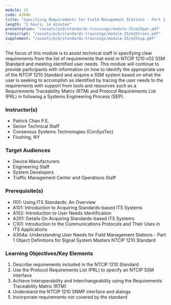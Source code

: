 ```yaml
---
module: 25
code: A304b
title: "Specifying Requirements for Field Management Stations - Part 1. Object Definitions for Signal System Masters (SSM) Based on NTCIP 1210 Standard"
length: "2 hours, 14 minutes"
presentation: "/assets/pcb/standards-trainings/module-25/m25ppt.pdf"
transcript: "/assets/pcb/standards-trainings/module-25/m25trans.pdf"
supplement: "/assets/pcb/standards-trainings/module-25/m25sup.pdf"
---
```

The focus of this module is to assist technical staff in specifying clear requirements from the list of requirements that exist in NTCIP 1210 v02 SSM Standard and meeting identified user needs. This module will continue to provide participants with information on how to identify the appropriate use of the NTCIP 1210 Standard and acquire a SSM system based on what the user is seeking to accomplish as identified by tracing the user needs to the requirements with support from tools and resources such as a Requirements Traceability Matrix (RTM) and Protocol Requirements List (PRL) in following a Systems Engineering Process (SEP).

### Instructor(s)
* Patrick Chan P.E.
* Senior Technical Staff
* Consensus Systems Technologies (ConSysTec)
* Flushing, NY

### Target Audiences
* Device Manufacturers
* Engineering Staff
* System Developers
* Traffic Management Center and Operations Staff

### Prerequisite(s)
* I101: Using ITS Standards: An Overview
* A101: Introduction to Acquiring Standards-based ITS Systems
* A102: Introduction to User Needs Identification
* A201: Details On Acquiring Standards-based ITS Systems
* C101: Introduction to the Communications Protocols and Their Uses in ITS Applications
* A304a: Understanding User Needs for Field Management Stations - Part 1 Object Definitions for Signal System Masters NTCIP 1210 Standard

### Learning Objectives/Key Elements
1. Describe requirements included in the NTCIP 1210 Standard
2. Use the Protocol Requirements List (PRL) to specify an NTCIP SSM interface
3. Achieve Interoperability and Interchangeability using the Requirements Traceability Matrix (RTM)
4. Understand the NTCIP 1210 SNMP interface and dialogs
5. Incorporate requirements not covered by the standard 